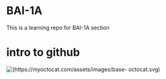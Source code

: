 # BAI-1A
This is a learning repo for BAI-1A section 


# intro to github
![ (https://myoctocat.com/assets/images/base-
octocat.svg)](https://w7.pngwing.com/pngs/486/832/png-transparent-lahore-university-of-management-sciences-national-university-of-computer-and-emerging-sciences-lahore-national-university-of-sciences-and-technology-iqra-university-fast-text-people-logo.png)
